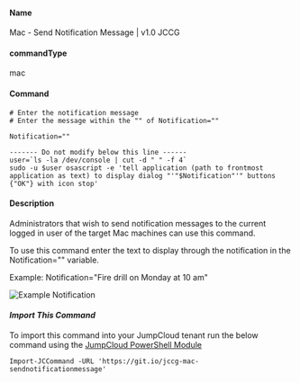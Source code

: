 #### Name

Mac - Send Notification Message | v1.0 JCCG 

#### commandType

mac

#### Command

```
# Enter the notification message
# Enter the message within the "" of Notification=""

Notification=""

------- Do not modify below this line ------
user=`ls -la /dev/console | cut -d " " -f 4`
sudo -u $user osascript -e 'tell application (path to frontmost application as text) to display dialog "'"$Notification"'" buttons {"OK"} with icon stop'
```

#### Description

Administrators that wish to send notification messages to the current logged in user of the target Mac machines can use this command. 

To use this command enter the text to display through the notification in the Notification="" variable.

Example: Notification="Fire drill on Monday at 10 am"

![Example Notification](https://github.com/TheJumpCloud/support/blob/master/PowerShell/JumpCloud%20Commands%20Gallery/Files/Notification%20Example.png?raw=true)


#### *Import This Command*

To import this command into your JumpCloud tenant run the below command using the [JumpCloud PowerShell Module](https://github.com/TheJumpCloud/support/wiki/Installing-the-JumpCloud-PowerShell-Module)

```
Import-JCCommand -URL 'https://git.io/jccg-mac-sendnotificationmessage'
```
